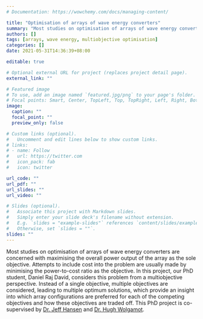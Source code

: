 ```yaml
---
# Documentation: https://wowchemy.com/docs/managing-content/

title: "Optimisation of arrays of wave energy converters"
summary: "Most studies on optimisation of arrays of wave energy converters are concerned with maximising the overall power output as the sole objective. This project considers this problem from a multiobjective perspective. Instead of a single solution, multiple solutions are sought, providing an insight into which arrays are optimal for each of the competing objectives."
authors: []
tags: [arrays, wave energy, multiobjective optimisation]
categories: []
date: 2021-05-31T14:36:39+08:00

editable: true

# Optional external URL for project (replaces project detail page).
external_link: ""

# Featured image
# To use, add an image named `featured.jpg/png` to your page's folder.
# Focal points: Smart, Center, TopLeft, Top, TopRight, Left, Right, BottomLeft, Bottom, BottomRight.
image:
  caption: ""
  focal_point: ""
  preview_only: false

# Custom links (optional).
#   Uncomment and edit lines below to show custom links.
# links:
# - name: Follow
#   url: https://twitter.com
#   icon_pack: fab
#   icon: twitter

url_code: ""
url_pdf: ""
url_slides: ""
url_video: ""

# Slides (optional).
#   Associate this project with Markdown slides.
#   Simply enter your slide deck's filename without extension.
#   E.g. `slides = "example-slides"` references `content/slides/example-slides.md`.
#   Otherwise, set `slides = ""`.
slides: ""
---
```


Most studies on optimisation of arrays of wave energy converters are concerned with maximising the overall power output of the array as the sole objective. Attempts to include cost into the problem are usually made by minimising the power-to-cost ratio as the objective.
In this project, our PhD student, Daniel Raj David, considers this problem from a multiobjective perspective. Instead of a single objective, multiple objectives are considered, leading to multiple optimum solutions, which provide an insight into which array configurations are preferred for each of the competing objectives and how these objectives are traded off.
This PhD project is co-supervised by [Dr. Jeff Hansen](https://research-repository.uwa.edu.au/en/persons/jeff-hansen) and [Dr. Hugh Wolgamot](https://research-repository.uwa.edu.au/en/persons/hugh-wolgamot).
